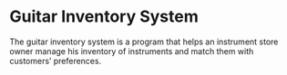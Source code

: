 # Guitar Inventory System
The guitar inventory system is a program that helps an instrument store owner manage his inventory of instruments and match them with customers’ preferences.
